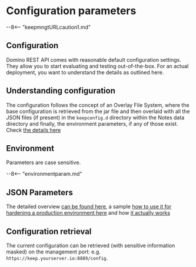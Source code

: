 # Configuration parameters

--8<-- "keepmngtURLcaution1.md"

## Configuration

Domino REST API comes with reasonable default configuration settings. They allow you to start evaluating and testing out-of-the-box. For an actual deployment, you want to understand the details as outlined here.

## Understanding configuration

The configuration follows the concept of an Overlay File System, where the base configuration is retrieved from the jar file and then overlaid with all the JSON files (if present) in the `keepconfig.d` directory within the Notes data directory and finally, the environment parameters, if any of those exist. Check [the details here](../understandingconfig.md)

## Environment

Parameters are case sensitive.

--8<-- "environmentparam.md"

## JSON Parameters

The detailed overview [can be found here](../quickreference/parameters.md), a sample [how to use it for hardening a production environment here](../../howto/production/hardening.md) and how [it actually works](../understandingconfig.md)

## Configuration retrieval

The current configuration can be retrieved (with sensitive information masked) on the management port:
e.g. `https://keep.yourserver.io:8889/config`.
